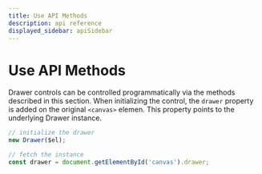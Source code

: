 ```yaml
---
title: Use API Methods
description: api reference
displayed_sidebar: apiSidebar
---
```


# Use API Methods

Drawer controls can be controlled programmatically via the methods described in this section. When initializing the control, the `drawer` property is added on the original `<canvas>` elemen.
This property points to the underlying Drawer instance.

```javascript
// initialize the drawer
new Drawer($el);
```

```javascript
// fetch the instance
const drawer = document.getElementById('canvas').drawer;
```
